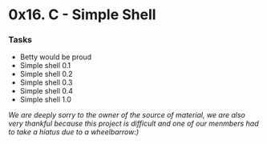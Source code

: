 # 0x16. C - Simple Shell

### Tasks
* Betty would be proud
* Simple shell 0.1
* Simple shell 0.2
* Simple shell 0.3
* Simple shell 0.4
* Simple shell 1.0

_We are deeply sorry to the owner of the source of material, we are also very thankful because this project is difficult and one of our menmbers had to take a hiatus due to a wheelbarrow:)_
